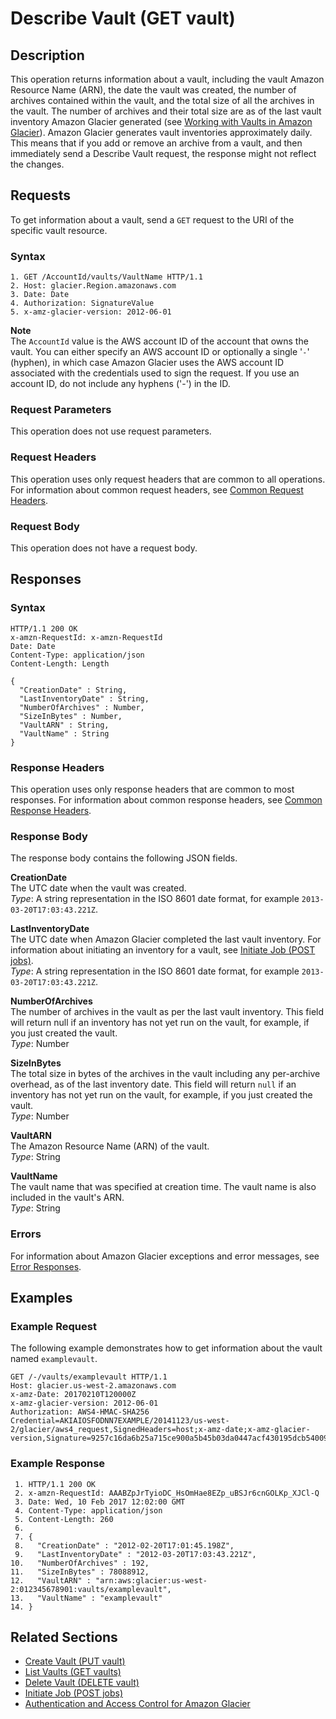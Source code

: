 # Describe Vault \(GET vault\)<a name="api-vault-get"></a>

## Description<a name="api-vault-get-description"></a>

This operation returns information about a vault, including the vault Amazon Resource Name \(ARN\), the date the vault was created, the number of archives contained within the vault, and the total size of all the archives in the vault\. The number of archives and their total size are as of the last vault inventory Amazon Glacier generated \(see [Working with Vaults in Amazon Glacier](working-with-vaults.md)\)\. Amazon Glacier generates vault inventories approximately daily\. This means that if you add or remove an archive from a vault, and then immediately send a Describe Vault request, the response might not reflect the changes\. 

## Requests<a name="api-vault-get-requests"></a>

To get information about a vault, send a `GET` request to the URI of the specific vault resource\.

### Syntax<a name="api-vault-get-requests-syntax"></a>

```
1. GET /AccountId/vaults/VaultName HTTP/1.1
2. Host: glacier.Region.amazonaws.com
3. Date: Date
4. Authorization: SignatureValue
5. x-amz-glacier-version: 2012-06-01
```

**Note**  
The `AccountId` value is the AWS account ID of the account that owns the vault\. You can either specify an AWS account ID or optionally a single '`-`' \(hyphen\), in which case Amazon Glacier uses the AWS account ID associated with the credentials used to sign the request\. If you use an account ID, do not include any hyphens \('\-'\) in the ID\.

### Request Parameters<a name="api-vault-get-requests-parameters"></a>

This operation does not use request parameters\.

### Request Headers<a name="api-vault-get-requests-headers"></a>

This operation uses only request headers that are common to all operations\. For information about common request headers, see [Common Request Headers](api-common-request-headers.md)\.

### Request Body<a name="api-vault-get-requests-elements"></a>

This operation does not have a request body\.

## Responses<a name="api-vault-get-responses"></a>

### Syntax<a name="api-vault-get-responses-syntax"></a>

```
HTTP/1.1 200 OK
x-amzn-RequestId: x-amzn-RequestId
Date: Date
Content-Type: application/json
Content-Length: Length

{
  "CreationDate" : String,
  "LastInventoryDate" : String,
  "NumberOfArchives" : Number,
  "SizeInBytes" : Number,
  "VaultARN" : String,
  "VaultName" : String
}
```

### Response Headers<a name="api-vault-get-responses-headers"></a>

This operation uses only response headers that are common to most responses\. For information about common response headers, see [Common Response Headers](api-common-response-headers.md)\.

### Response Body<a name="api-vault-get-responses-elements"></a>

The response body contains the following JSON fields\.

**CreationDate**  
The UTC date when the vault was created\.   
*Type*: A string representation in the ISO 8601 date format, for example `2013-03-20T17:03:43.221Z`\.

**LastInventoryDate**  
The UTC date when Amazon Glacier completed the last vault inventory\. For information about initiating an inventory for a vault, see [Initiate Job \(POST jobs\)](api-initiate-job-post.md)\.  
*Type*: A string representation in the ISO 8601 date format, for example `2013-03-20T17:03:43.221Z`\.

**NumberOfArchives**  
The number of archives in the vault as per the last vault inventory\. This field will return null if an inventory has not yet run on the vault, for example, if you just created the vault\.  
*Type*: Number

**SizeInBytes**  
The total size in bytes of the archives in the vault including any per\-archive overhead, as of the last inventory date\. This field will return `null` if an inventory has not yet run on the vault, for example, if you just created the vault\.  
*Type*: Number

**VaultARN**  
The Amazon Resource Name \(ARN\) of the vault\.  
*Type*: String

**VaultName**  
The vault name that was specified at creation time\. The vault name is also included in the vault's ARN\.  
*Type*: String

### Errors<a name="api-vault-get-responses-errors"></a>

For information about Amazon Glacier exceptions and error messages, see [Error Responses](api-error-responses.md)\.

## Examples<a name="api-vault-get-examples"></a>

### Example Request<a name="api-vault-get-example-request"></a>

The following example demonstrates how to get information about the vault named `examplevault`\.

```
GET /-/vaults/examplevault HTTP/1.1
Host: glacier.us-west-2.amazonaws.com
x-amz-Date: 20170210T120000Z
x-amz-glacier-version: 2012-06-01
Authorization: AWS4-HMAC-SHA256 Credential=AKIAIOSFODNN7EXAMPLE/20141123/us-west-2/glacier/aws4_request,SignedHeaders=host;x-amz-date;x-amz-glacier-version,Signature=9257c16da6b25a715ce900a5b45b03da0447acf430195dcb540091b12966f2a2
```

### Example Response<a name="api-vault-get-example-response"></a>

```
 1. HTTP/1.1 200 OK
 2. x-amzn-RequestId: AAABZpJrTyioDC_HsOmHae8EZp_uBSJr6cnGOLKp_XJCl-Q
 3. Date: Wed, 10 Feb 2017 12:02:00 GMT
 4. Content-Type: application/json
 5. Content-Length: 260
 6. 
 7. {
 8.   "CreationDate" : "2012-02-20T17:01:45.198Z",
 9.   "LastInventoryDate" : "2012-03-20T17:03:43.221Z",
10.   "NumberOfArchives" : 192,
11.   "SizeInBytes" : 78088912,
12.   "VaultARN" : "arn:aws:glacier:us-west-2:012345678901:vaults/examplevault",
13.   "VaultName" : "examplevault"
14. }
```

## Related Sections<a name="related-sections-vault-get"></a>
+ [Create Vault \(PUT vault\)](api-vault-put.md)
+ [List Vaults \(GET vaults\)](api-vaults-get.md)
+ [Delete Vault \(DELETE vault\)](api-vault-delete.md)
+ [Initiate Job \(POST jobs\)](api-initiate-job-post.md)
+ [Authentication and Access Control for Amazon Glacier](auth-and-access-control.md)